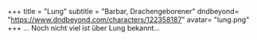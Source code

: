 +++
title = "Lung"
subtitle = "Barbar, Drachengeborener"
dndbeyond= "https://www.dndbeyond.com/characters/122358187"
avatar= "lung.png"
+++
... Noch nicht viel ist über Lung bekannt...
